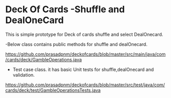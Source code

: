 # Deck Of Cards -Shuffle and DealOneCard

This is simple prototype for Deck of cards shuffle and select DealOnecard.

-Below class contains public methods for shuffle and dealOnecard.

https://github.com/prasadpnm/deckofcards/blob/master/src/main/java/com/cards/deck/GambleOperations.java

- Test case class. it has basic Unit tests for shuffle,dealOnecard and validation.

https://github.com/prasadpnm/deckofcards/blob/master/src/test/java/com/cards/deck/test/GambleOperationsTests.java
